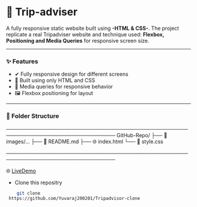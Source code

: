 # 🌴 Trip-adviser

  A fully responsive static website built using **-HTML & CSS-**. The project replicate a real Tripadviser website and technique used: **Flexbox, Positioning and Media Queries** for responsive screen size.

---

### ✨ Features

  - ✔ Fully responsive design for different screens
  - 🎨 Built using only HTML and CSS
  - 📱 Media queries for responsive behavior
  - 🖼 Flexbox positioning for layout

---  
 
### 📁 Folder Structure
────────────────────────────────────────────────────────────────────────────────
GitHub-Repo/
 ├── 📁 images/...
 ├── 📖 README.md
 ├── 🌐 index.html
 └── 🎨 style.css

────────────────────────────────────────────────────────────────────────────────
    
 🌐 [LiveDemo](https://yuvaraj200201.github.io/Tripadvisor-clone/)


 - Clone this repositry
 ```bash
     git clone 
  https://github.com/Yuvaraj200201/Tripadvisor-clone